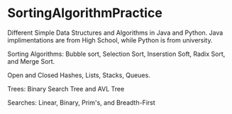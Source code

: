 # SortingAlgorithmPractice
Different Simple Data Structures and Algorithms in Java and Python.
Java implimentations are from High School, while Python is from university.

Sorting Algorithms: Bubble sort, Selection Sort, Inserstion Soft, Radix Sort, and Merge Sort.

Open and Closed Hashes, Lists, Stacks, Queues.

Trees: Binary Search Tree and AVL Tree

Searches: Linear, Binary, Prim's, and Breadth-First

